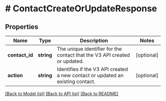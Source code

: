 # # ContactCreateOrUpdateResponse

## Properties

Name | Type | Description | Notes
------------ | ------------- | ------------- | -------------
**contact_id** | **string** | The unique identifier for the contact that the V3 API created or updated. | [optional]
**action** | **string** | Identifies if the V3 API created a new contact or updated an existing contact. | [optional]

[[Back to Model list]](../../README.md#models) [[Back to API list]](../../README.md#endpoints) [[Back to README]](../../README.md)
